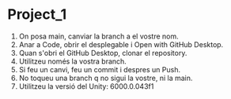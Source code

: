 # Project_1

1. On posa main, canviar la branch a el vostre nom.
2. Anar a Code, obrir el desplegable i Open with GitHub Desktop.
3. Quan s'obri el GitHub Desktop, clonar el repository.
4. Utilitzeu només la vostra branch.
5. Si feu un canvi, feu un commit i despres un Push.
6. No toqueu una branch q no sigui la vostre, ni la main.
7. Utilitzeu la versió del Unity: 6000.0.043f1